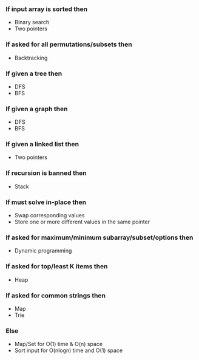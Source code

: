 ### If input array is sorted then
- Binary search
- Two pointers

### If asked for all permutations/subsets then
- Backtracking

### If given a tree then
- DFS
- BFS

### If given a graph then
- DFS
- BFS

### If given a linked list then
- Two pointers

### If recursion is banned then
- Stack

### If must solve in-place then
- Swap corresponding values
- Store one or more different values in the same pointer

### If asked for maximum/minimum subarray/subset/options then
- Dynamic programming

### If asked for top/least K items then
- Heap

### If asked for common strings then
- Map
- Trie

### Else
- Map/Set for O(1) time & O(n) space
- Sort input for O(nlogn) time and O(1) space